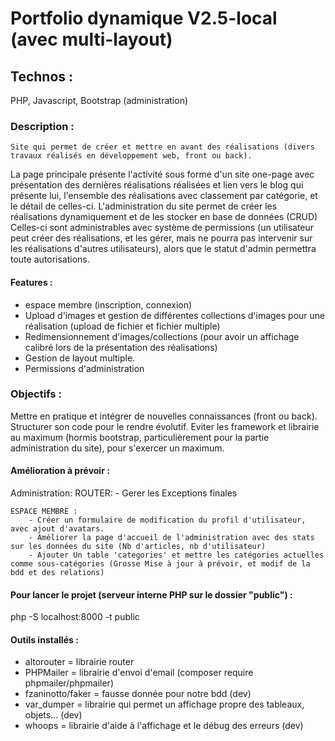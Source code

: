 # Portfolio dynamique V2.5-local (avec multi-layout)

## Technos :
  PHP, Javascript, Bootstrap (administration)

### Description :
    Site qui permet de créer et mettre en avant des réalisations (divers travaux réalisés en développement web, front ou back). 
  La page principale présente l'activité sous forme d'un site one-page avec présentation des dernières réalisations réalisées et
  lien vers le blog qui présente lui, l'ensemble des réalisations avec classement par catégorie, et le détail de celles-ci.
    L'administration du site permet de créer les réalisations dynamiquement et de les stocker en base de données (CRUD)
  Celles-ci sont administrables avec système de permissions (un utilisateur peut créer des réalisations, 
  et les gérer, mais ne pourra pas intervenir sur les réalisations d'autres utilisateurs), 
  alors que le statut d'admin permettra toute autorisations.

  #### Features :
  - espace membre (inscription, connexion)
  - Upload d'images et gestion de différentes collections d'images pour une réalisation (upload de fichier et fichier multiple)
  - Redimensionnement d'images/collections (pour avoir un affichage calibré lors de la présentation des réalisations)
  - Gestion de layout multiple.
  - Permissions d'administration

### Objectifs :
  Mettre en pratique et intégrer de nouvelles connaissances (front ou back). 
  Structurer son code pour le rendre évolutif. 
  Eviter les framework et librairie au maximum (hormis bootstrap, particulièrement pour la partie administration du site), pour s'exercer un maximum.

#### Amélioration à prévoir :
Administration:
    ROUTER:
        - Gerer les Exceptions finales
        
    ESPACE MEMBRE :
        - Créer un formulaire de modification du profil d'utilisateur, avec ajout d'avatars.
        - Améliorer la page d'accueil de l'administration avec des stats sur les données du site (Nb d'articles, nb d'utilisateur)
        - Ajouter Un table 'categories' et mettre les catégories actuelles comme sous-catégories (Grosse Mise à jour à prévoir, et modif de la bdd et des relations)


#### Pour lancer le projet (serveur interne PHP sur le dossier "public") :
php -S localhost:8000 -t public


#### Outils installés :
* altorouter = librairie router
* PHPMailer = librairie d'envoi d'email (composer require phpmailer/phpmailer)
* fzaninotto/faker = fausse donnée pour notre bdd (dev)
* var_dumper = librairie qui permet un affichage propre des tableaux, objets... (dev)
* whoops = librairie d'aide à l'affichage et le débug des erreurs (dev)

